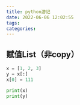 ```yaml
---
title: python游记
date: 2022-06-06 12:02:55
tags:
categories:
---
```




## 赋值List（非copy）

```python
x = [1, 2, 3]
y = x[:]
x[0] = 111

print(x)
print(y)
```


